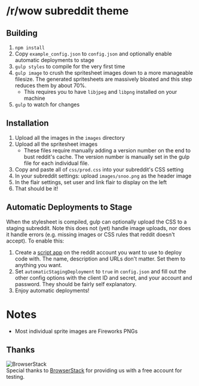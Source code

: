 # /r/wow subreddit theme

## Building

1. `npm install`
2. Copy `example_config.json` to `config.json` and optionally enable automatic deployments to stage
2. `gulp styles` to compile for the very first time
3. `gulp image` to crush the spritesheet images down to a more manageable filesize. The generated spritesheets are massively bloated and this step reduces them by about 70%.
    * This requires you to have `libjpeg` and `libpng` installed on your machine
3. `gulp` to watch for changes

## Installation

1. Upload all the images in the `images` directory
2. Upload all the spritesheet images
    * These files require manually adding a version number on the end to bust reddit's cache. The version number is manually set in the gulp file for each individual file.
3. Copy and paste all of `css/prod.css` into your subreddit's CSS setting
4. In your subreddit settings: upload `images/snoo.png` as the header image
5. In the flair settings, set user and link flair to display on the left
6. That should be it!

## Automatic Deployments to Stage

When the stylesheet is compiled, gulp can optionally upload the CSS to a staging subreddit. Note this does not (yet) handle image uploads, nor does it handle errors (e.g. missing images or CSS rules that reddit doesn't accept). To enable this:
 
1. Create a [script app](https://www.reddit.com/prefs/apps/) on the reddit account you want to use to deploy code with. The name, description and URLs don't matter. Set them to anything you want.
2. Set `automaticStagingDeployment` to `true` in `config.json` and fill out the other config options with the client ID and secret, and your account and password. They should be fairly self explanatory. 
3. Enjoy automatic deployments!

# Notes

* Most individual sprite images are Fireworks PNGs 
 
## Thanks

![BrowserStack](https://i.redd.it/vbwmjeq64d0y.png)   
Special thanks to [BrowserStack](https://www.browserstack.com/) for providing us with a free account for testing.
